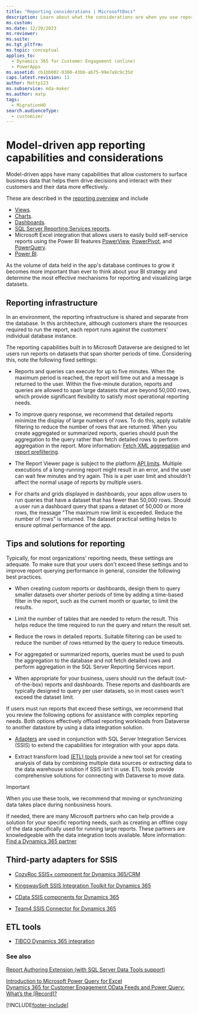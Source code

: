 ```yaml
---
title: "Reporting considerations | MicrosoftDocs"
description: Learn about what the considerations are when you use reporting in model-driven apps
ms.custom: 
ms.date: 12/20/2023
ms.reviewer: 
ms.suite: 
ms.tgt_pltfrm: 
ms.topic: conceptual
applies_to: 
  - Dynamics 365 for Customer Engagement (online)
  - PowerApps
ms.assetid: cb1bb002-8300-43bb-ab75-99e7a9c9c35d
caps.latest.revision: 11
author: Mattp123
ms.subservice: mda-maker
ms.author: matp
tags: 
  - MigrationHO
search.audienceType: 
  - customizer
---
```

# Model-driven app reporting capabilities and considerations



Model-driven apps have many capabilities that allow customers to surface business data that helps them drive decisions and interact with their customers and their data more effectively.  

These are described in the [reporting overview](reporting-overview.md) and include
- [Views](model-driven-app-glossary.md#view).
- [Charts](model-driven-app-glossary.md#chart).
- [Dashboards](model-driven-app-glossary.md#dashboard).
- [SQL Server Reporting Services reports](add-reporting-to-app.md).
- Microsoft Excel integration that allows users to easily build self-service reports using the Power BI features [PowerView](https://support.office.com/article/power-view-overview-and-learning-5380e429-3ee0-4be2-97b7-64d7930020b6), [PowerPivot](https://support.office.com/article/power-pivot-overview-and-learning-f9001958-7901-4caa-ad80-028a6d2432ed), and [PowerQuery](https://support.office.com/article/power-query-overview-and-learning-ed614c81-4b00-4291-bd3a-55d80767f81d).
- [Power BI](model-driven-app-glossary.md#power-bi).
  
As the volume of data held in the app's database continues to grow it becomes more important than ever to think about your BI strategy and determine the most effective mechanisms for reporting and visualizing large datasets.  

## Reporting infrastructure

In an environment, the reporting infrastructure is shared and separate from the database. In this architecture, although customers share the resources required to run the report, each report runs against the customers’ individual database instance. 
  
The reporting capabilities built in to Microsoft Dataverse are designed to let users run reports on datasets that span shorter periods of time. Considering this, note the following fixed settings:  
  
- Reports and queries can execute for up to five minutes. When the maximum period is reached, the report will time out and a message is returned to the user. Within the five-minute duration, reports and queries are allowed to span large datasets that are beyond 50,000 rows, which provide significant flexibility to satisfy most operational reporting needs. 
  
- To improve query response, we recommend that detailed reports minimize the display of large numbers of rows. To do this, apply suitable filtering to reduce the number of rows that are returned. When you create aggregated or summarized reports, queries should push the aggregation to the query rather than fetch detailed rows to perform aggregation in the report. More information: [Fetch XML aggregation](../../developer/data-platform/use-fetchxml-aggregation.md) and [report prefiltering](/dynamics365/customerengagement/on-premises/analytics/improve-report-performance-by-using-filters).

- The Report Viewer page is subject to the platform [API limits](../../developer/data-platform/api-limits.md). Multiple executions of a long-running report might result in an error, and the user can wait few minutes and try again. This is a per user limit and shouldn't affect the normal usage of reports by multiple users.
  
- For charts and grids displayed in dashboards, your apps allow users to run queries that have a dataset that has fewer than 50,000 rows. Should a user run a dashboard query that spans a dataset of 50,000 or more rows, the message "The maximum row limit is exceeded. Reduce the number of rows" is returned.  The dataset practical setting helps to ensure optimal performance of the app. 
  
<a name="BKMK_ReportTips"></a>   
## Tips and solutions for reporting  
 Typically, for most organizations' reporting needs, these settings are adequate. To make sure that your users don't exceed these settings and to improve report querying performance in general, consider the following best practices.  
  
- When creating custom reports or dashboards, design them to query smaller datasets over shorter periods of time by adding a time-based filter in the report, such as the current month or quarter, to limit the results.  
  
- Limit the number of tables that are needed to return the result. This helps reduce the time required to run the query and return the result set.  
  
- Reduce the rows in detailed reports. Suitable filtering can be used to reduce the number of rows returned by the query to reduce timeouts.  
  
- For aggregated or summarized reports, queries must be used to push the aggregation to the database and not fetch detailed rows and perform aggregation in the SQL Server Reporting Services report.  
  
- When appropriate for your business, users should run the default (out-of-the-box) reports and dashboards. These reports and dashboards are typically designed to query per user datasets, so in most cases won't exceed the dataset limit.  
  
If users must run reports that exceed these settings, we recommend that you review the following options for assistance with complex reporting needs. Both options effectively offload reporting workloads from Dataverse to another datastore by using a data integration solution.  
  
- [Adapters](reporting-considerations.md#BKMK_ThirdPartyAdapt) are used in conjunction with SQL Server Integration Services (SSIS) to extend the capabilities for integration with your apps data.  
  
- Extract transform load [(ETL) tools](reporting-considerations.md#BKMK_ETL) provide a new tool set for creating analysis of data by combining multiple data sources or extracting data to the data warehouse solution if SSIS isn't in use. ETL tools provide comprehensive solutions for connecting with Dataverse to move data.  
  
> [!IMPORTANT]
>  When you use these tools, we recommend that moving or synchronizing data takes place during nonbusiness hours.  
  
 If needed, there are many Microsoft partners who can help provide a solution for your specific reporting needs, such as creating an offline copy of the data specifically used for running large reports.  These partners are knowledgeable with the data integration tools available. More information: [Find a Dynamics 365 partner](https://dynamics.microsoft.com/partners/find-a-partner/)  
  
<a name="BKMK_ThirdPartyAdapt"></a>
## Third-party adapters for SSIS  
  
-   [CozyRoc SSIS+ component for Dynamics 365/CRM](https://www.cozyroc.com/ssis/dynamics-crm)  
  
-   [KingswaySoft SSIS Integration Toolkit for Dynamics 365](https://www.kingswaysoft.com/products/ssis-integration-toolkit-for-microsoft-dynamics-365)  
  
-   [CData SSIS components for Dynamics 365](https://www.cdata.com/ssis/components/)  
  
-   [Team4 SSIS Connector for Dynamics 365](https://www.team4.de/microsoft-dynamics-365-crm/)  
  
<!--    [PragmaticWorks TaskFactory SSIS Source/Destination for Dynamics CRM](https://pragmaticworks.com/Products/Task-Factory/Features/DynamicsCRMSource.aspx)  -->
  
<a name="BKMK_ETL"></a>   
## ETL tools  
  
-   [TIBCO Dynamics 365 integration](https://www.tibco.com/solutions/microsoft-dynamics-365-integration)  <br />
  
<!--   [Productivity tools from Informatica](https://community.informatica.com/community/search.jspa?peopleEnabled=true&userID=&containerType=14&container=2002&spotlight=true&resultTypes=solution&q=dynamics+CRM)  -->
  
### See also  
 [Report Authoring Extension (with SQL Server Data Tools support)](https://www.microsoft.com/download/details.aspx?id=45013) <br />
  
 [Introduction to Microsoft Power Query for Excel](https://office.microsoft.com/en-ca/excel-help/introduction-to-microsoft-power-query-for-excel-HA104003940.aspx?CTT=5&origin=HA104003813)   <br />
 [Dynamics 365 for Customer Engagement OData Feeds and Power Query: What’s the &#91;Record&#93;?](https://community.dynamics.com/crm/b/survivingcrm/archive/2014/02/16/dynamics-crm-odata-feeds-and-power-query-what-s-the-record.aspx)   <br />
 



[!INCLUDE[footer-include](../../includes/footer-banner.md)]
